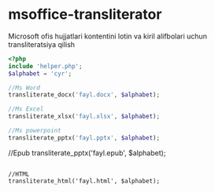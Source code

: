 # msoffice-transliterator

Microsoft ofis hujjatlari kontentini lotin va kiril alifbolari uchun transliteratsiya qilish

```php
<?php
include 'helper.php';
$alphabet = 'cyr';

//Ms Word
transliterate_docx('fayl.docx', $alphabet);

//Ms Excel
transliterate_xlsx('fayl.xlsx', $alphabet);

//Ms powerpoint
transliterate_pptx('fayl.pptx', $alphabet);
```

//Epub
transliterate_pptx('fayl.epub', $alphabet);
```

//HTML
transliterate_html('fayl.html', $alphabet);
```

